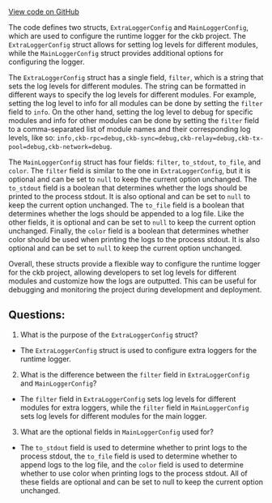 [View code on GitHub](https://github.com/nervosnetwork/ckb/blob/develop/util/jsonrpc-types/src/debug.rs)

The code defines two structs, `ExtraLoggerConfig` and `MainLoggerConfig`, which are used to configure the runtime logger for the ckb project. The `ExtraLoggerConfig` struct allows for setting log levels for different modules, while the `MainLoggerConfig` struct provides additional options for configuring the logger.

The `ExtraLoggerConfig` struct has a single field, `filter`, which is a string that sets the log levels for different modules. The string can be formatted in different ways to specify the log levels for different modules. For example, setting the log level to info for all modules can be done by setting the `filter` field to `info`. On the other hand, setting the log level to debug for specific modules and info for other modules can be done by setting the `filter` field to a comma-separated list of module names and their corresponding log levels, like so: `info,ckb-rpc=debug,ckb-sync=debug,ckb-relay=debug,ckb-tx-pool=debug,ckb-network=debug`.

The `MainLoggerConfig` struct has four fields: `filter`, `to_stdout`, `to_file`, and `color`. The `filter` field is similar to the one in `ExtraLoggerConfig`, but it is optional and can be set to `null` to keep the current option unchanged. The `to_stdout` field is a boolean that determines whether the logs should be printed to the process stdout. It is also optional and can be set to `null` to keep the current option unchanged. The `to_file` field is a boolean that determines whether the logs should be appended to a log file. Like the other fields, it is optional and can be set to `null` to keep the current option unchanged. Finally, the `color` field is a boolean that determines whether color should be used when printing the logs to the process stdout. It is also optional and can be set to `null` to keep the current option unchanged.

Overall, these structs provide a flexible way to configure the runtime logger for the ckb project, allowing developers to set log levels for different modules and customize how the logs are outputted. This can be useful for debugging and monitoring the project during development and deployment.
## Questions:
 1. What is the purpose of the `ExtraLoggerConfig` struct?
- The `ExtraLoggerConfig` struct is used to configure extra loggers for the runtime logger.

2. What is the difference between the `filter` field in `ExtraLoggerConfig` and `MainLoggerConfig`?
- The `filter` field in `ExtraLoggerConfig` sets log levels for different modules for extra loggers, while the `filter` field in `MainLoggerConfig` sets log levels for different modules for the main logger.

3. What are the optional fields in `MainLoggerConfig` used for?
- The `to_stdout` field is used to determine whether to print logs to the process stdout, the `to_file` field is used to determine whether to append logs to the log file, and the `color` field is used to determine whether to use color when printing logs to the process stdout. All of these fields are optional and can be set to null to keep the current option unchanged.
